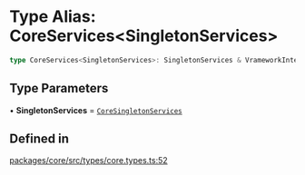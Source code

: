# Type Alias: CoreServices\<SingletonServices\>

```ts
type CoreServices<SingletonServices>: SingletonServices & VrameworkInteraction;
```

## Type Parameters

• **SingletonServices** = [`CoreSingletonServices`](../interfaces/CoreSingletonServices.md)

## Defined in

[packages/core/src/types/core.types.ts:52](https://github.com/vramework/vramework/blob/d6bdd98863fc2395b074502b5cd67b069031d73f/packages/core/src/types/core.types.ts#L52)
